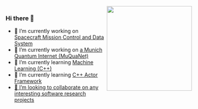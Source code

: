 <img align='right' src="https://media.giphy.com/media/26uf9QPzzlKPvQG5O/giphy.gif" width="230">

### Hi there 👋

- 🔭 I’m currently working on <a href="https://www.dlr.de/rb/desktopdefault.aspx/tabid-17495/27785_read-71987/"> Spacecraft Mission Control and Data System </a>
- 🔭 I’m currently working on <a href="https://www.unibw.de/muquanet"> a Munich Quantum Internet (MuQuaNet) </a>
- 🌱 I’m currently learning <a href="https://www.amazon.de/Hands-Machine-Learning-end-end/dp/1789955335/ref=asc_df_1789955335/?tag=googshopde-21&linkCode=df0&hvadid=427725720380&hvpos=&hvnetw=g&hvrand=10827406681977259616&hvpone=&hvptwo=&hvqmt=&hvdev=c&hvdvcmdl=&hvlocint=&hvlocphy=9042403&hvtargid=pla-910444179307&psc=1&th=1&psc=1&tag=&ref=&adgrpid=98370310294&hvpone=&hvptwo=&hvadid=427725720380&hvpos=&hvnetw=g&hvrand=10827406681977259616&hvqmt=&hvdev=c&hvdvcmdl=&hvlocint=&hvlocphy=9042403&hvtargid=pla-910444179307"> Machine Learning (C++) </a>
- 🌱 I’m currently learning <a href="www.actor-framework.org"> C++ Actor Framework
- 👯 I’m looking to collaborate on any interesting software research projects

<!--
**weberdaniel/weberdaniel** is a ✨ _special_ ✨ repository because its `README.md` (this file) appears on your GitHub profile.

Here are some ideas to get you started:

- 🔭 I’m currently working on ...
- 🌱 I’m currently learning ...
- 👯 I’m looking to collaborate on ...
- 🤔 I’m looking for help with ...
- 💬 Ask me about ...
- 📫 How to reach me: ...
- 😄 Pronouns: ...
- ⚡ Fun fact: ...
-->
